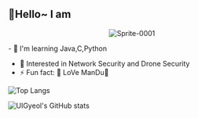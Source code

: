 ## 👋Hello~ I am 

<div align="center">

![Sprite-0001](https://github.com/user-attachments/assets/907f24ed-1a45-40aa-b4da-6179625c4862)


  

<div align="left">
- 🔭 I'm learning Java,C,Python

- 🌱 Interested in Network Security and Drone Security
- ⚡ Fun fact: 🥟 LoVe ManDu🥟




![Top Langs](https://github-readme-stats.vercel.app/api/top-langs/?username=UIGyeol&layout=compact)





![UIGyeol's GitHub stats](https://github-readme-stats.vercel.app/api?username=UIGyeol&show_icons=true&theme=radical)

